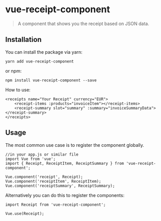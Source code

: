 # vue-receipt-component

> A component that shows you the receipt based on JSON data.

## Installation
You can install the package via yarn:
```
yarn add vue-receipt-component
```
or npm:
```
npm install vue-receipt-component --save
```

How to use:
```
<receipts name="Your Receipt" currency="EUR">
    <receipt-items :products="invoiceItem"></receipt-items>
    <receipt-summary slot="summary" :summary="invoiceSummaryData"></receipt-summary>
</receipts>
```

## Usage

The most common use case is to register the component globally.
```
//in your app.js or similar file
import Vue from 'vue';
import { Receipt, ReceiptItem, ReceiptSummary } from 'vue-receipt-component';

Vue.component('receipt', Receipt);
Vue.component('receiptItem', ReceiptItem);
Vue.component('receiptSummary', ReceiptSummary);
```
Alternatively you can do this to register the components:
```
import Receipt from 'vue-receipt-component';

Vue.use(Receipt);
```

